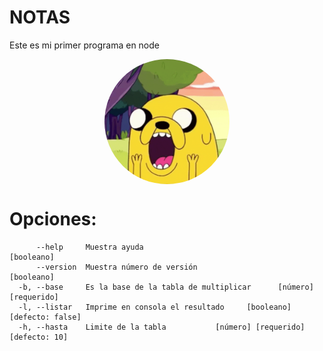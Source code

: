 # NOTAS
Este es mi primer programa en node

<div style="display:flex; justify-content:center">
<img  style='border-radius: 50%'width="200" alt="portfolio_view" src="./assets/img/happy.gif">
</div>


# Opciones:
```
      --help     Muestra ayuda                                        [booleano]
      --version  Muestra número de versión                            [booleano]
  -b, --base     Es la base de la tabla de multiplicar      [número] [requerido]
  -l, --listar   Imprime en consola el resultado     [booleano] [defecto: false]
  -h, --hasta    Limite de la tabla           [número] [requerido] [defecto: 10]
```
